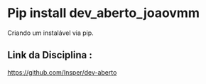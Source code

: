 # Pip install dev_aberto_joaovmm
Criando um instalável via pip.

## Link da Disciplina :
https://github.com/Insper/dev-aberto